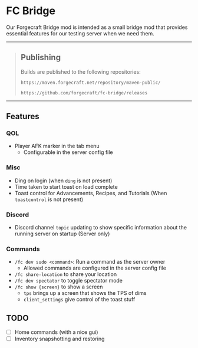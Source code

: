 # FC Bridge

Our Forgecraft Bridge mod is intended as a small bridge mod that provides essential features for our testing server when we need them.

---

> ## Publishing
> 
> Builds are published to the following repositories:
> 
> `https://maven.forgecraft.net/repository/maven-public/`
> 
> `https://github.com/forgecraft/fc-bridge/releases`

---

## Features

### QOL

- Player AFK marker in the tab menu
  - Configurable in the server config file

### Misc

- Ding on login (when `ding` is not present)
- Time taken to start toast on load complete
- Toast control for Advancements, Recipes, and Tutorials (When `toastcontrol` is not present)

### Discord

- Discord channel `topic` updating to show specific information about the running server on startup (Server only)

### Commands

- `/fc dev sudo <command>`: Run a command as the server owner
  - Allowed commands are configured in the server config file
- `/fc share-location` to share your location
- `/fc dev spectator` to toggle spectator mode
- `/fc show {screen}` to show a screen
  - `tps` brings up a screen that shows the TPS of dims
  - `client_settings` give control of the toast stuff

## TODO

- [ ] Home commands (with a nice gui)
- [ ] Inventory snapshotting and restoring
